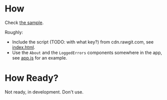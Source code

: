 # How

Check [the sample](./sample).

Roughly:

* Include the script (TODO: with what key?) from cdn.rawgit.com, see
  [index.html](./sample/index.html).
* Use the `About` and the `LoggedErrors` components somewhere in the app, see
  [app.js](./sample/app.js) for an example.

# How Ready?

Not ready, in development. Don't use.
